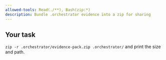 ```yaml
---
allowed-tools: Read(./**), Bash(zip:*)
description: Bundle .orchestrator evidence into a zip for sharing
---
```

## Your task
`zip -r .orchestrator/evidence-pack.zip .orchestrator/` and print the size and path.